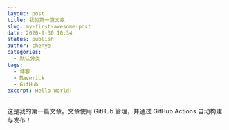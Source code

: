 ```yaml
---
layout: post
title: 我的第一篇文章
slug: my-first-awesome-post
date: 2020-9-30 10:34
status: publish
author: chenye
categories: 
  - 默认分类
tags: 
  - 博客
  - Maverick
  - GitHub
excerpt: Hello World!
---
```


这是我的第一篇文章。文章使用 GitHub 管理，并通过 GitHub Actions 自动构建与发布！
